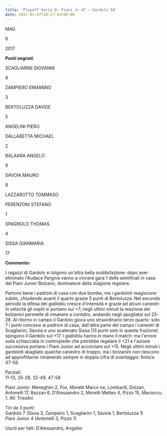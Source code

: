 ```yaml
---
title: 'Playoff Serie D: Piani Jr 47 – Gardolo 58'
date: 2017-05-07T10:27:43+00:00
---
```

MAG

6

2017

**Punti segnati**

SCAGLIARINI GIOVANNI

8

ZAMPIERO ERMANNO

3

BERTOLUZZA DAVIDE

5

ANGELINI PIERO

DALLABETTA MICHAEL

2

BALAARA ANGELO

9

SAVOIA MAURO

9

LAZZAROTTO TOMMASO

PERENZONI STEFANO

1

SPAGNOLO THOMAS

4

SISSA GIANMARIA

17

**Commento:**

I ragazzi di Gardolo si tolgono un'altra bella soddisfazione: dopo aver eliminato l'Audace Pergine vanno a vincere gara 1 delle semifinali in casa del Piani Junior Bolzano, dominatore della stagione regolare.

Partono bene i padroni di casa con due bombe, ma i gardoloti reagiscono subito, chiudendo avanti il quarto grazie 5 punti di Bertoluzza. Nel secondo periodo la difesa dei gialloblu cresce d'intensità e grazie ad alcuni canestri in velocità gli ospiti si portano sul +7; negli ultimi minuti la reazione dei bolzanini permette di rimanere a contatto, andando negli spogliatoi sul 25-28. Al ritorno in campo il Gardolo gioca uno straordinario terzo quarto: solo 7 i punti concessi ai padroni di casa, dall'altra parte del campo i canestri di Scagliarini, Savoia e uno scatenato Sissa (13 punti solo in questa frazione) spingono il Gardolo sul +17. I gialloblu hanno in mano il match: ma l'errore sulla schiacciata in contropiede che potrebbe regalare il +21 e l'azione successiva portano i Piani Junior ad accorciare sul +15. Negli ultimi minuti i gardoloti sbagliato qualche canestro di troppo, ma i bolzanini non riescono ad approfittarne rimanendo sempre in doppia cifra di svantaggio: finisce 47-58.

Parziali:  
11-13, 25-28, 32-49, 47-58

Piani Junior: Meneghini 2, Fox, Moretti Marco ne, Lombardi, Dolzan, Antonelli 17, Bazzan 6, D'Alessandro 2, Moretti Matteo 4, Pizzo 15, Macioccu 1. All: Trisolini

Tiri da 3 punti:  
Gardolo 7 (Sissa 3, Zampiero 1, Scagliarini 1, Savoia 1, Bertoluzza 1)  
Piani Junior 4 (Antonelli 3, Pizzo 1)

Usciti per falli: D'Alessandro, Angelini